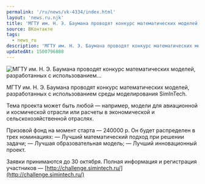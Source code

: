 ```yaml
---
permalink: '/ru/news/vk-4334/index.html'
layout: 'news.ru.njk'
title: 'МГТУ им. Н. Э. Баумана проводят конкурс математических моделей, разработанных с использованием'
source: ВКонтакте
tags:
  - news_ru
description: 'МГТУ им. Н. Э. Баумана проводят конкурс математических моделей, разработанных с использованием…'
updatedAt: 1500796880
---
```

![МГТУ им. Н. Э. Баумана проводят конкурс математических моделей, разработанных с использованием…](https://sun9-37.userapi.com/impf/c638420/v638420570/4bae5/MNuGrynK4Wc.jpg?size=1280x720&quality=96&sign=ebe08b1bbde907edb5e99bd47c6ba67b&c_uniq_tag=R389wAa5hyQiNNvrVDlW0DF0tMkj3v5ZogBFE6CgAUQ&type=album)

МГТУ им. Н. Э. Баумана проводят конкурс математических моделей, разработанных с использованием среды моделирования SimInTech.

Тема проекта может быть любой — например, модели для авиационной и космической отрасли или расчеты в экономической и сельскохозяйственной отраслях.

Призовой фонд на момент старта — 240000 р. Он будет распределен в трех номинациях:
— Лучший математический подход при решении задачи;
— Лучшая образовательная модель;
— Лучший инновационный проект.

Заявки принимаются до 30 октября.
Полная информация и регистрация участников — [http://challenge.simintech.ru/](http://challenge.simintech.ru/)
